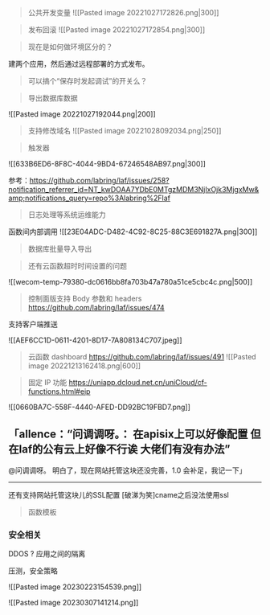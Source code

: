 > 公共开发变量
![[Pasted image 20221027172826.png|300]]

> 发布回滚
![[Pasted image 20221027172854.png|300]]

> 现在是如何做环境区分的？

建两个应用，然后通过远程部署的方式发布。


> 可以搞个“保存时发起调试”的开关么？



> 导出数据库数据

![[Pasted image 20221027192044.png|200]]

> 支持修改域名
![[Pasted image 20221028092034.png|250]]


> 触发器


![[633B6ED6-8F8C-4044-9BD4-67246548AB97.png|300]]

参考：https://github.com/labring/laf/issues/258?notification_referrer_id=NT_kwDOAA7YDbE0MTgzMDM3NjIxOjk3MjgxMw&amp;notifications_query=repo%3Alabring%2Flaf

> 日志处理等系统运维能力

函数间内部调用
![[23E04ADC-D482-4C92-8C25-88C3E691827A.png|300]]

> 数据库批量导入导出

> 还有云函数超时时间设置的问题

![[wecom-temp-79380-dc0616bb8fa703b47a780a51ce5cbc4c.png|500]]


> 控制面版支持 Body 参数和 headers
> https://github.com/labring/laf/issues/474

支持客户端推送

![[AEF6CC1D-0611-4201-8D17-7A808134C707.jpeg]]



> 云函数 dashboard
> https://github.com/labring/laf/issues/491
![[Pasted image 20221213162418.png|600]]

> 固定 IP 功能
https://uniapp.dcloud.net.cn/uniCloud/cf-functions.html#eip

![[0660BA7C-558F-4440-AFED-DD92BC19FBD7.png]]

「allence：“问调调呀。：
在apisix上可以好像配置 但在laf的公有云上好像不行诶 大佬们有没有办法”
------
@问调调呀。 明白了，现在网站托管这块还没完善，1.0 会补足，我记一下」
- - - - - - - - - - - - - - -
还有支持网站托管这块儿的SSL配置 [破涕为笑]cname之后没法使用ssl



> 函数模板
> 

### 安全相关

DDOS ?
应用之间的隔离

压测，安全策略


![[Pasted image 20230223154539.png]]

![[Pasted image 20230307141214.png]]